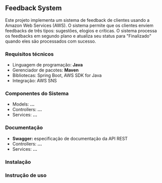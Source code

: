 <h2>Feedback System</h2>
Este projeto implementa um sistema de feedback de clientes usando a Amazon Web Services (AWS). O sistema permite que os clientes enviem feedbacks de três tipos: sugestões, elogios e críticas. O sistema processa os feedbacks em segundo plano e atualiza seu status para "Finalizado" quando eles são processados com sucesso.

<h3>Requisitos técnicos</h3>
<ul>
    <li>Linguagem de programação: <b>Java</b></li>
    <li>Gerenciador de pacotes: <b>Maven</b></li>
    <li>Bibliotecas: Spring Boot, AWS SDK for Java</li>
    <li>Integração: AWS SNS</li>
</ul>

<h3>Componentes do Sistema</h3>
<ul>
    <li>Models: <b>...</b></li>
    <li>Controllers:  <b>...</b></li>
    <li>Services:  <b>...</b></li>
</ul>

<h3>Documentação</h3>
<ul>
    <li><b>Swagger:</b> especificação de documentação da API REST</li>
    <li>Controllers:  <b>...</b></li>
    <li>Services:  <b>...</b></li>
</ul>

<h3>Instalação</h3>

<h3>Instrução de uso</h3>